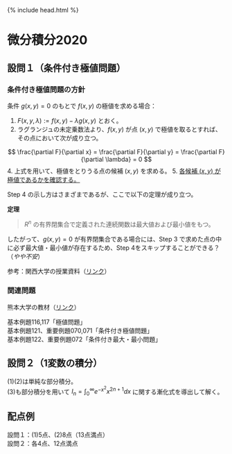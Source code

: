 {% include head.html %}

# 微分積分2020

## 設問１（条件付き極値問題）
### 条件付き極値問題の方針
条件 $g(x,y)=0$ のもとで $f(x,y)$ の極値を求める場合：  
1. $F(x,y,\lambda):=f(x,y)-\lambda g(x,y)$ とおく。
2. ラグランジュの未定乗数法より、$f(x,y)$ が点 $(x,y)$ で極値を取るとすれば、その点において次が成り立つ。

$$
\frac{\partial F}{\partial x} = \frac{\partial F}{\partial y} = \frac{\partial F}{\partial \lambda} = 0
$$
4. 上式を用いて、極値をとりうる点の候補 $(x,y)$ を求める。
5. <u>各候補 $(x,y)$ が極値であるかを確認する。</u>

Step 4 の示し方はさまざまであるが、ここで以下の定理が成り立つ。

**定理**
> $R^n$ の有界閉集合で定義された連続関数は最大値および最小値をもつ。

したがって、$g(x,y)=0$ が有界閉集合である場合には、Step 3 で求めた点の中に必ず最大値・最小値が存在するため、Step 4をスキップすることができる？（*やや不安*）

参考：関西大学の授業資料（[リンク](http://www2.itc.kansai-u.ac.jp/~afujioka/hit/c2/111122c2.pdf)）

### 関連問題
熊本大学の教材（[リンク](http://msec.kumamoto-u.ac.jp/problem/pdf/calculus/2_8/ans/ex_c2_8_3_ans.pdf)）

基本例題116,117「極値問題」  
基本例題121、重要例題070,071「条件付き極値問題」  
基本例題122、重要例題072「条件付き最大・最小問題」

## 設問２（1変数の積分）
(1)(2)は単純な部分積分。  
(3)も部分積分を用いて $I_n=\int_{0}^{\infty}e^{-x^2}x^{2n+1}dx$ に関する漸化式を導出して解く。

## 配点例
設問１：(1)5点、(2)8点（13点満点）  
設問２：各4点、12点満点
